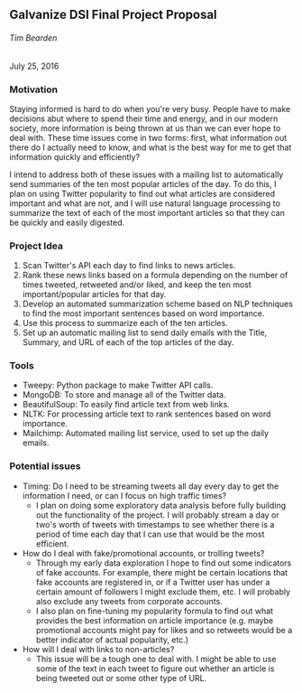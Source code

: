 ## Galvanize DSI Final Project Proposal
###### Tim Bearden
July 25, 2016

### Motivation
Staying informed is hard to do when you're very busy. People have to make decisions abut where to spend their time and energy, and in our modern society, more information is being thrown at us than we can ever hope to deal with. These time issues come in two forms: first, what information out there do I actually need to know, and what is the best way for me to get that information quickly and efficiently?

I intend to address both of these issues with a mailing list to automatically send summaries of the ten most popular articles of the day. To do this, I plan on using Twitter popularity to find out what articles are considered important and what are not, and I will use natural language processing to summarize the text of each of the most important articles so that they can be quickly and easily digested.


### Project Idea
1. Scan Twitter's API each day to find links to news articles.
2. Rank these news links based on a formula depending on the number of times tweeted, retweeted and/or liked, and keep the ten most important/popular articles for that day.
3. Develop an automated summarization scheme based on NLP techniques to find the most important sentences based on word importance.
4. Use this process to summarize each of the ten articles.
5. Set up an automatic mailing list to send daily emails with the Title, Summary, and URL of each of the top articles of the day.


### Tools
- Tweepy: Python package to make Twitter API calls.
- MongoDB: To store and manage all of the Twitter data.
- BeautifulSoup: To easily find article text from web links.
- NLTK: For processing article text to rank sentences based on word importance.
- Mailchimp: Automated mailing list service, used to set up the daily emails.  


### Potential issues
- Timing: Do I need to be streaming tweets all day every day to get the information I need, or can I focus on high traffic times?
  - I plan on doing some exploratory data analysis before fully building out the functionality of the project. I will probably stream a day or two's worth of tweets with timestamps to see whether there is a period of time each day that I can use that would be the most efficient.
- How do I deal with fake/promotional accounts, or trolling tweets?
  - Through my early data exploration I hope to find out some indicators of fake accounts. For example, there might be certain locations that fake accounts are registered in, or if a Twitter user has under a certain amount of followers I might exclude them, etc. I will probably also exclude any tweets from corporate accounts.
  - I also plan on fine-tuning my popularity formula to find out what provides the best information on article importance (e.g. maybe promotional accounts might pay for likes and so retweets would be a better indicator of actual popularity, etc.)
- How will I deal with links to non-articles?
  - This issue will be a tough one to deal with. I might be able to use some of the text in each tweet to figure out whether an article is being tweeted out or some other type of URL.
